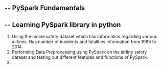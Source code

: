 -- PySpark Fundamentals
--
-- Learning PySpark library in python
-- 

1) Using the airline safety dataset which has information regarding various airlines. Has number of incidents and fatalities information from 1985 to 2014
2) Performing Data Preprocessing using PySpark on the airline safety dataset and testing out different features and functions of PySpark.
3) 
